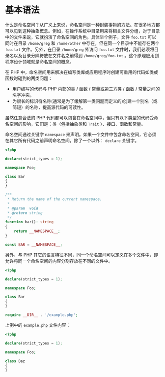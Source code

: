 # 基本语法

什么是命名空间？从广义上来说，命名空间是一种封装事物的方法。在很多地方都可以见到这种抽象概念。例如，在操作系统中目录用来将相关文件分组，对于目录中的文件来说，它就扮演了命名空间的角色。具体举个例子，文件 `foo.txt` 可以同时在目录 `/home/greg` 和 `/home/other` 中存在，但在同一个目录中不能存在两个 `foo.txt` 文件。另外，在目录 `/home/greg` 外访问 `foo.txt` 文件时，我们必须将目录名以及目录分隔符放在文件名之前得到 `/home/greg/foo.txt` 。这个原理应用到程序设计领域就是命名空间的概念。

在 PHP 中，命名空间用来解决在编写类库或应用程序时创建可重用的代码如类或函数时碰到的两类问题：

* 用户编写的代码与 PHP 内部的类 / 函数 / 常量或第三方类 / 函数 / 常量之间的名字冲突。
* 为很长的标识符名称(通常是为了缓解第一类问题而定义的)创建一个别名（或简短）的名称，提高源代码的可读性。

虽然任意合法的 PHP 代码都可以包含在命名空间中，但只有以下类型的代码受命名空间的影响，它们是：类（包括抽象类和 `Trait` ）、接口、函数和常量。

命名空间通过关键字 `namespace` 来声明。如果一个文件中包含命名空间，它必须在其它所有代码之前声明命名空间，除了一个以外： `declare` 关键字。

```php
<?php

declare(strict_types = 1);

namespace Foo;

class Bar
{
}

/**
 * Return the name of the current namespace.
 *
 * @param  void
 * @return string
 */
function bar(): string
{
    return __NAMESPACE__;
}

const BAR = __NAMESPACE__;

```

另外，与 PHP 其它的语言特征不同，同一个命名空间可以定义在多个文件中，即允许将同一个命名空间的内容分割存放在不同的文件中。

```php
<?php

declare(strict_types = 1);

namespace Foo;

class Bar
{
}

require __DIR__ . '/example.php';

```

上例中的 `example.php` 文件内容：

```php
<?php

declare(strict_types = 1);

namespace Foo;

class Baz
{
}

```

